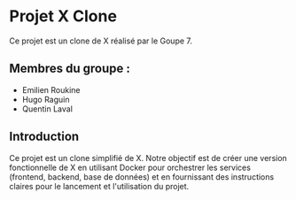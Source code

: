 # Projet X Clone

Ce projet est un clone de X réalisé par le Goupe 7.

## Membres du groupe :
- Emilien Roukine
- Hugo Raguin
- Quentin Laval

## Introduction
Ce projet est un clone simplifié de X. Notre objectif est de créer une version fonctionnelle de X en utilisant Docker pour orchestrer les services (frontend, backend, base de données) et en fournissant des instructions claires pour le lancement et l'utilisation du projet.
